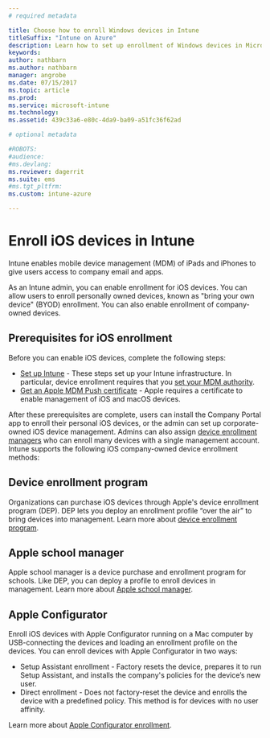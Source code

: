 ```yaml
---
# required metadata

title: Choose how to enroll Windows devices in Intune
titleSuffix: "Intune on Azure"
description: Learn how to set up enrollment of Windows devices in Microsoft Intune."
keywords:
author: nathbarn
ms.author: nathbarn
manager: angrobe
ms.date: 07/15/2017
ms.topic: article
ms.prod:
ms.service: microsoft-intune
ms.technology:
ms.assetid: 439c33a6-e80c-4da9-ba09-a51fc36f62ad

# optional metadata

#ROBOTS:
#audience:
#ms.devlang:
ms.reviewer: dagerrit
ms.suite: ems
#ms.tgt_pltfrm:
ms.custom: intune-azure

---
```


# Enroll iOS devices in Intune

Intune enables mobile device management (MDM) of iPads and iPhones to give users access to company email and apps.

As an Intune admin, you can enable enrollment for iOS devices. You can allow users to enroll personally owned devices, known as "bring your own device" (BYOD) enrollment. You can also enable enrollment of company-owned devices.

## Prerequisites for iOS enrollment
Before you can enable iOS devices, complete the following steps:
- [Set up Intune](setup-steps.md) - These steps set up your Intune infrastructure. In particular, device enrollment requires that you [set your MDM authority](mdm-authority-set.md).
- [Get an Apple MDM Push certificate](apple-mdm-push-certificate-get.md) - Apple requires a certificate to enable management of iOS and macOS devices.

After these prerequisites are complete, users can install the Company Portal app to enroll their personal iOS devices, or the admin can set up corporate-owned iOS device management. Admins can also assign [device enrollment managers](device-enrollment-manager-enroll.md) who can enroll many devices with a single management account. Intune supports the following iOS company-owned device enrollment methods:

## Device enrollment program
Organizations can purchase iOS devices through Apple's device enrollment program (DEP). DEP lets you deploy an enrollment profile “over the air” to bring devices into management. Learn more about [device enrollment program](device-enrollment-program-enroll-ios.md).

## Apple school manager
Apple school manager is a device purchase and enrollment program for schools. Like DEP, you can deploy a profile to enroll devices in management. Learn more about [Apple school manager](apple-school-manager-set-up-ios.md).

## Apple Configurator
Enroll iOS devices with Apple Configurator running on a Mac computer by USB-connecting the devices and loading an enrollment profile on the devices. You can enroll devices with Apple Configurator in two ways:
- Setup Assistant enrollment - Factory resets the device, prepares it to run Setup Assistant, and installs the company's policies for the device’s new user.
- Direct enrollment - Does not factory-reset the device and enrolls the device with a predefined policy. This method is for devices with no user affinity.

Learn more about [Apple Configurator enrollment](apple-configurator-setup-assistant-enroll-ios.md).
